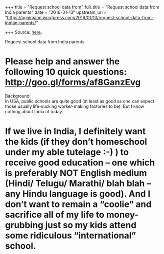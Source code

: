 +++
title = "Request school data from"
full_title = "Request school data from India parents"
date = "2016-01-13"
upstream_url = "https://agnimaan.wordpress.com/2016/01/13/request-school-data-from-indian-parents/"

+++
Source: [here](https://agnimaan.wordpress.com/2016/01/13/request-school-data-from-indian-parents/).

Request school data from India parents.

Please help and answer the following 10 quick questions:
<http://goo.gl/forms/af8GanzEvg>  
===  
Background:  
In USA, public schools are quite good (at least as good as one can
expect those usually life-sucking worker-making factories to be). But I
know nothing about India of today.

If we live in India, I definitely want the kids (if they don’t
homeschool under my able tutelage :-) ) to receive good education – one
which is preferably NOT English medium (Hindi/ Telugu/ Marathi/ blah
blah – any Hindu language is good). And I don’t want to remain a
“coolie” and sacrifice all of my life to money-grubbing just so my kids
attend some ridiculous “international” school.  
===

